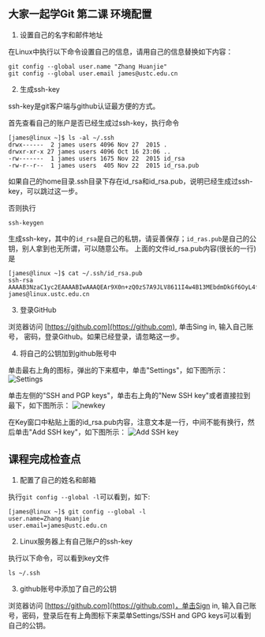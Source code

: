 ## 大家一起学Git 第二课 环境配置

1. 设置自己的名字和邮件地址

在Linux中执行以下命令设置自己的信息，请用自己的信息替换如下内容：
````
git config --global user.name "Zhang Huanjie"
git config --global user.email james@ustc.edu.cn
````

2. 生成ssh-key

ssh-key是git客户端与github认证最方便的方式。

首先查看自己的账户是否已经生成过ssh-key，执行命令
````
[james@linux ~]$ ls -al ~/.ssh
drwx------  2 james users 4096 Nov 27  2015 .
drwxr-xr-x 27 james users 4096 Oct 16 23:06 ..
-rw-------  1 james users 1675 Nov 22  2015 id_rsa
-rw-r--r--  1 james users  405 Nov 22  2015 id_rsa.pub
````
如果自己的home目录.ssh目录下存在id_rsa和id_rsa.pub，说明已经生成过ssh-key，可以跳过这一步。

否则执行
```
ssh-keygen
```
生成ssh-key，其中的`id_rsa`是自己的私钥，请妥善保存；`id_ras.pub`是自己的公钥，别人拿到也无所谓，可以随意公布。
上面的文件id_rsa.pub内容(很长的一行)是
```
[james@linux ~]$ cat ~/.ssh/id_rsa.pub
ssh-rsa AAAAB3NzaC1yc2EAAAABIwAAAQEAr9X0n+zQ0zS7A9JLV8611I4w4B13MEbdmDkGf6OyL4f0LVLPY2f7yZpi8VqgyqwUasGtMYRcyE/A7vln+pNEwASPviluhfGr7coxE9ZisdxXTkex9oqhqPfmhnlBjLtsTg3Yh4ZLmzgYprQgAacT9Fc1hNnrc5vwh5lMh7i+bfVkIXbKY8k2dc39qBbsVxtmLDd1rLpb4i+laajglrBvHWFrWdMiOp4Y/O948hSuShDhpthvkV+ZYOlh9QsRD2rXNqfTMC0QXYeYI3tNUMdGxdqgdMC7ZwpH69e5l9WhnMEK1N8io5lITwEhSyoouRmJGuaYaF8MY6BHicuBu9FJEw== james@linux.ustc.edu.cn
````

3. 登录GitHub

浏览器访问 [https://github.com](https://github.com), 单击Sing in, 输入自己账号，
密码，登录Github。如果已经登录，请忽略这一步。

4. 将自己的公钥加到github账号中

单击最右上角的图标，弹出的下来框中，单击"Settings"，如下图所示：
![Settings](settings.png)

单击左侧的"SSH and PGP keys"，单击右上角的"New SSH key"或者直接拉到最下，如下图所示：
![newkey](newkey.png)

在Key窗口中粘贴上面的id_rsa.pub内容，注意文本是一行，中间不能有换行，然后单击"Add SSH key"，如下图所示：
![Add SSH key](3.png)

## 课程完成检查点

1. 配置了自己的姓名和邮箱

执行`git config --global -l`可以看到，如下:
````
[james@linux ~]$ git config --global -l
user.name=Zhang Huanjie
user.email=james@ustc.edu.cn
````

2. Linux服务器上有自己账户的ssh-key

执行以下命令，可以看到key文件
````
ls ~/.ssh
````
3. github账号中添加了自己的公钥
   
浏览器访问 [https://github.com](https://github.com)，单击Sign in, 输入自己账号，密码，登录后在有上角图标下来菜单Settings/SSH and GPG keys可以看到自己的公钥。

